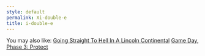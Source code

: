 ```yaml
---
style: default
permalink: Xi-double-e
title: i-double-e
---
```

You may also like:
[Going Straight To Hell In A Lincoln Continental](http://scp-wiki.net/going-straight-to-hell-in-a-lincoln-continental)
[Game Day, Phase 3: Protect](http://scp-wiki.net/gamedaypart3index)